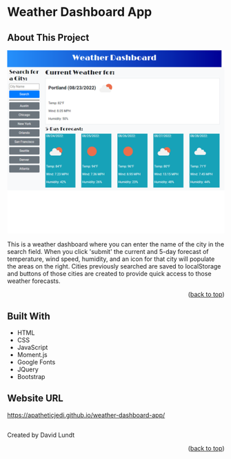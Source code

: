<div id="top"></div>

# Weather Dashboard App

## About This Project

![Weather Dashboard Screen Shot](./assets/images/screencapture-localhost-52330-index-html-2022-08-23-14_32_49.png)

This is a weather dashboard where you can enter the name of the city in the search field. When you click 'submit' the current and 5-day forecast of temperature, wind speed, humidity, and an icon for that city  will populate the areas on the right. Cities previously searched are saved to localStorage and buttons of those cities are created to provide quick access to those weather forecasts.


<p align="right">(<a href="#top">back to top</a>)</p>

## Built With

* HTML
* CSS
* JavaScript
* Moment.js
* Google Fonts
* JQuery
* Bootstrap

## Website URL

https://apatheticjedi.github.io/weather-dashboard-app/

##

Created by David Lundt

<p align="right">(<a href="#top">back to top</a>)</p>